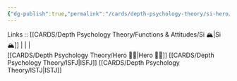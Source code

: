 ```yaml
---
{"dg-publish":true,"permalink":"/cards/depth-psychology-theory/si-hero/","noteIcon":"","created":"2023-01-05T12:10:01.064+01:00","updated":"2023-02-26T16:42:11.448+01:00"}
---
```


Links :: [[CARDS/Depth Psychology Theory/Functions & Attitudes/Si 🏔️\|Si 🏔️]] |  |  |  
[[CARDS/Depth Psychology Theory/Hero 🦸‍♂️\|Hero 🦸‍♂️]]
[[CARDS/Depth Psychology Theory/ISFJ\|ISFJ]]
[[CARDS/Depth Psychology Theory/ISTJ\|ISTJ]]
